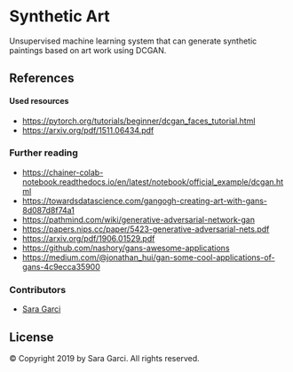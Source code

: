 # Synthetic Art

Unsupervised machine learning system that can generate synthetic paintings based on art work using DCGAN.

## References

#### Used resources

* https://pytorch.org/tutorials/beginner/dcgan_faces_tutorial.html
* https://arxiv.org/pdf/1511.06434.pdf

### Further reading

* https://chainer-colab-notebook.readthedocs.io/en/latest/notebook/official_example/dcgan.html
* https://towardsdatascience.com/gangogh-creating-art-with-gans-8d087d8f74a1
* https://pathmind.com/wiki/generative-adversarial-network-gan
* https://papers.nips.cc/paper/5423-generative-adversarial-nets.pdf
* https://arxiv.org/pdf/1906.01529.pdf
* https://github.com/nashory/gans-awesome-applications
* https://medium.com/@jonathan_hui/gan-some-cool-applications-of-gans-4c9ecca35900


### Contributors

* [Sara Garci](s@saragarci.com)

## License

© Copyright 2019 by Sara Garci. All rights reserved.
